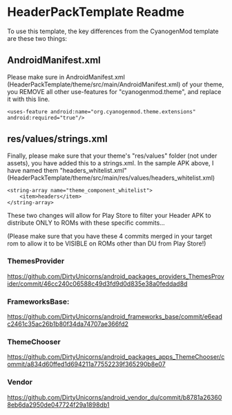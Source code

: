 # HeaderPackTemplate Readme

To use this template, the key differences from the CyanogenMod template are these two things:

## AndroidManifest.xml

Please make sure in AndroidManifest.xml (HeaderPackTemplate/theme/src/main/AndroidManifest.xml) of your theme, you REMOVE all other use-features for "cyanogenmod.theme", and replace it with this line.


    <uses-feature android:name="org.cyanogenmod.theme.extensions" android:required="true"/>

## res/values/strings.xml

Finally, please make sure that your theme's "res/values" folder (not under assets), you have added this to a strings.xml. In the sample APK above, I have named them "headers_whitelist.xml" (HeaderPackTemplate/theme/src/main/res/values/headers_whitelist.xml)

    <string-array name="theme_component_whitelist">
        <item>headers</item>
    </string-array>
    
These two changes will allow for Play Store to filter your Header APK to distribute ONLY to ROMs with these specific commits...

(Please make sure that you have these 4 commits merged in your target rom to allow it to be VISIBLE on ROMs other than DU from Play Store!)

### ThemesProvider
https://github.com/DirtyUnicorns/android_packages_providers_ThemesProvider/commit/46cc240c06588c49d3fd9d0d835e38a0feddad8d
### FrameworksBase:
https://github.com/DirtyUnicorns/android_frameworks_base/commit/e6eadc2461c35ac26b1b80f34da74707ae366fd2
### ThemeChooser
https://github.com/DirtyUnicorns/android_packages_apps_ThemeChooser/commit/a834d60ffed1d694211a77552239f365290b8e07
### Vendor
https://github.com/DirtyUnicorns/android_vendor_du/commit/b8781a263608eb6da2950de047724f29a1898db1